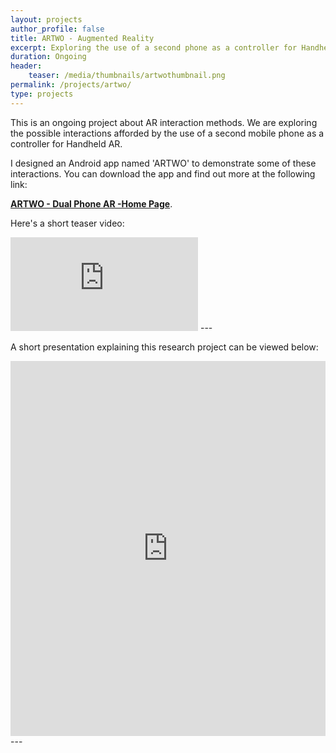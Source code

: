 ```yaml
---
layout: projects
author_profile: false
title: ARTWO - Augmented Reality
excerpt: Exploring the use of a second phone as a controller for Handheld AR experiences.
duration: Ongoing
header:
    teaser: /media/thumbnails/artwothumbnail.png
permalink: /projects/artwo/
type: projects
---
```


This is an ongoing project about AR interaction methods. We are exploring the possible interactions afforded by the use of a second mobile phone as a controller for Handheld AR.

I designed an Android app named 'ARTWO' to demonstrate some of these interactions. You can download the app and find out more at the following link:

 [**ARTWO - Dual Phone AR -Home Page**](https://rishivanukuru.com/artwo/). 

Here's a short teaser video:

<iframe class = "video" src="https://www.youtube.com/embed/tGxPzaMrzkY" frameborder="0" allow="accelerometer; autoplay; encrypted-media; gyroscope; picture-in-picture" allowfullscreen></iframe>
---




A short presentation explaining this research project can be viewed below:



<iframe class= "video" src="https://docs.google.com/presentation/d/e/2PACX-1vRELXOdR-ylIB3Xhg7dN3ueNsmbPwTJktmpePfnqyk-biqCslMglvD6K_fXlMV8lLKx6l6WtX04i7yc/embed?start=false&loop=false&delayms=60000" frameborder="0" width="100%" height = "600vh"  allowfullscreen="true" mozallowfullscreen="true" webkitallowfullscreen="true"></iframe>
---

